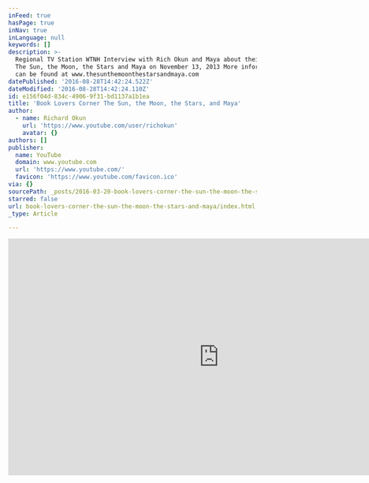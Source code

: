 ```yaml
---
inFeed: true
hasPage: true
inNav: true
inLanguage: null
keywords: []
description: >-
  Regional TV Station WTNH Interview with Rich Okun and Maya about their book,
  The Sun, the Moon, the Stars and Maya on November 13, 2013 More information
  can be found at www.thesunthemoonthestarsandmaya.com
datePublished: '2016-08-28T14:42:24.522Z'
dateModified: '2016-08-28T14:42:24.110Z'
id: e156f04d-834c-4906-9f31-bd1137a1b1ea
title: 'Book Lovers Corner The Sun, the Moon, the Stars, and Maya'
author:
  - name: Richard Okun
    url: 'https://www.youtube.com/user/richokun'
    avatar: {}
authors: []
publisher:
  name: YouTube
  domain: www.youtube.com
  url: 'https://www.youtube.com/'
  favicon: 'https://www.youtube.com/favicon.ico'
via: {}
sourcePath: _posts/2016-03-20-book-lovers-corner-the-sun-the-moon-the-stars-and-maya.md
starred: false
url: book-lovers-corner-the-sun-the-moon-the-stars-and-maya/index.html
_type: Article

---
```

<iframe src="https://cdn.embedly.com/widgets/media.html?src=https%3A%2F%2Fwww.youtube.com%2Fembed%2FQXb3YiHYsFQ%3Ffeature%3Doembed&amp;url=https%3A%2F%2Fwww.youtube.com%2Fwatch%3Fv%3DQXb3YiHYsFQ&amp;image=https%3A%2F%2Fi.ytimg.com%2Fvi%2FQXb3YiHYsFQ%2Fhqdefault.jpg&amp;key=b7d04c9b404c499eba89ee7072e1c4f7&amp;type=text%2Fhtml&amp;schema=youtube" width="854" height="480" scrolling="no" frameborder="0" allowfullscreen="allowfullscreen" style=""></iframe>